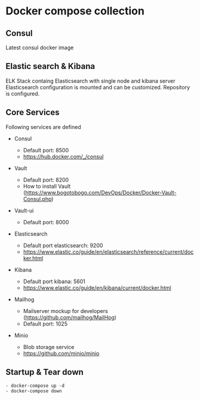 # Docker compose collection

## Consul

Latest consul docker image

## Elastic search & Kibana

ELK Stack containg Elasticsearch with single node and kibana server
Elasticsearch configuration is mounted and can be customized.
Repository is configured.

## Core Services

Following services are defined

- Consul

    - Default port: 8500
    - https://hub.docker.com/_/consul
- Vault

    - Default port: 8200
    - How to install Vault (https://www.bogotobogo.com/DevOps/Docker/Docker-Vault-Consul.php)
- Vault-ui

    - Default port: 8000    
- Elasticsearch

    - Default port elasticsearch: 9200
    - https://www.elastic.co/guide/en/elasticsearch/reference/current/docker.html
- Kibana

    - Default port kibana: 5601    
    - https://www.elastic.co/guide/en/kibana/current/docker.html
- Mailhog

    - Mailserver mockup for developers (https://github.com/mailhog/MailHog)
    - Default port: 1025
- Minio

    - Blob storage service
    - https://github.com/minio/minio


## Startup & Tear down

    - docker-compose up -d
    - docker-compose down
